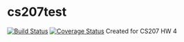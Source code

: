 # cs207test
[![Build Status](https://travis-ci.com/RuochenZhao/cs207test.svg?token=EMzzGG5FWncZRFZGUsxg&branch=master)](https://travis-ci.com/RuochenZhao/cs207test)
[![Coverage Status](https://codecov.io/gh/RuochenZhao/cs207test/branch/master/graph/badge.svg?token=5DDlPkawJ9)](https://codecov.io/gh/RuochenZhao/cs207test)
Created for CS207 HW 4
